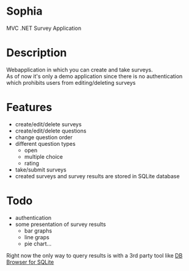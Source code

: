 # Sophia
MVC .NET Survey Application

# Description
Webapplication in which you can create and take surveys.  
As of now it's only a demo application since there is no authentication which prohibits users from editing/deleting surveys

# Features

- create/edit/delete surveys
- create/edit/delete questions
- change question order
- different question types
  - open
  * multiple choice
  * rating
- take/submit surveys
- created surveys and survey results are stored in SQLite database

# Todo
- authentication
- some presentation of survey results
  - bar graphs
  - line graps
  - pie chart...
  
Right now the only way to query results is with a 3rd party tool like [DB Browser for SQLite](https://sqlitebrowser.org/)
